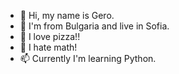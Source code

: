 - 👋 Hi, my name is Gero.
- 👀 I'm from Bulgaria and live in Sofia.
- 🌱 I love pizza!!
- 💞️ I hate math!
- 📫 Currently I'm learning Python.
